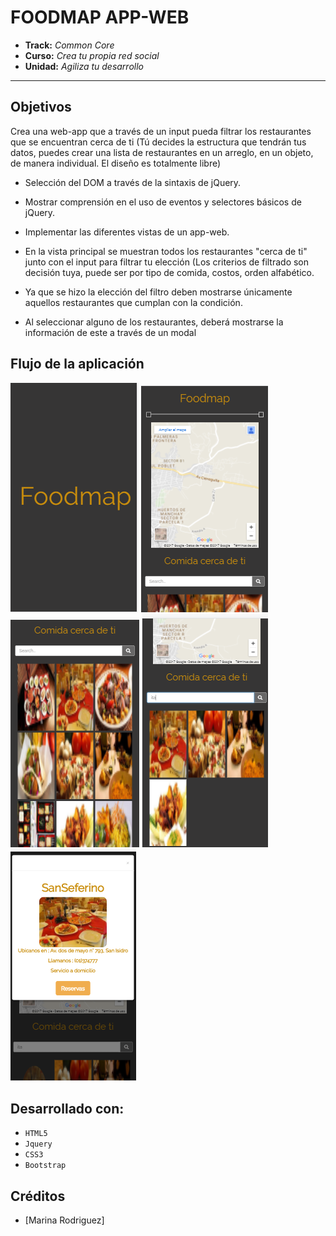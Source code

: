 # FOODMAP APP-WEB

* **Track:** _Common Core_
* **Curso:** _Crea tu propia red social_
* **Unidad:** _Agiliza tu desarrollo_

***
## Objetivos

Crea una web-app que a través de un input pueda filtrar los restaurantes que se encuentran cerca de ti (Tú decides la estructura que tendrán tus datos, puedes crear una lista de restaurantes en un arreglo, en un objeto, de manera individual. El diseño es totalmente libre)

- Selección del DOM a través de la sintaxis de jQuery.

- Mostrar comprensión en el uso de eventos y selectores básicos de jQuery.

- Implementar las diferentes vistas de un app-web.

- En la vista principal se muestran todos los restaurantes "cerca de ti" junto con el input para filtrar tu elección (Los criterios de filtrado son decisión tuya, puede ser por tipo de comida, costos, orden alfabético.

- Ya que se hizo la elección del filtro deben mostrarse únicamente aquellos restaurantes que cumplan con la condición.

- Al seleccionar alguno de los restaurantes, deberá mostrarse la información de este a través de un modal

## Flujo de la aplicación

![footmap](assets/img/flujo1.png)
![map](assets/img/flujo2.png)
![restaurant](assets/img/flujo3.png)
![filtro](assets/img/flujo4.png)
![modal](assets/img/flujo5.png)

## Desarrollado con:

- `HTML5` 
- `Jquery` 
- `CSS3` 
- `Bootstrap`

##  Créditos
* [Marina Rodriguez]